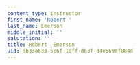 ```yaml
---
content_type: instructor
first_name: 'Robert '
last_name: Emerson
middle_initial: ''
salutation: ''
title: Robert  Emerson
uid: db33a633-5c6f-18ff-db3f-d4e6698f084d
---
```

